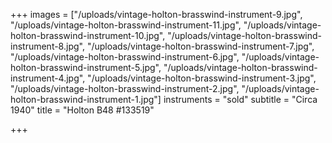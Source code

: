+++
images = ["/uploads/vintage-holton-brasswind-instrument-9.jpg", "/uploads/vintage-holton-brasswind-instrument-11.jpg", "/uploads/vintage-holton-brasswind-instrument-10.jpg", "/uploads/vintage-holton-brasswind-instrument-8.jpg", "/uploads/vintage-holton-brasswind-instrument-7.jpg", "/uploads/vintage-holton-brasswind-instrument-6.jpg", "/uploads/vintage-holton-brasswind-instrument-5.jpg", "/uploads/vintage-holton-brasswind-instrument-4.jpg", "/uploads/vintage-holton-brasswind-instrument-3.jpg", "/uploads/vintage-holton-brasswind-instrument-2.jpg", "/uploads/vintage-holton-brasswind-instrument-1.jpg"]
instruments = "sold"
subtitle = "Circa 1940"
title = "Holton B48 #133519"

+++
